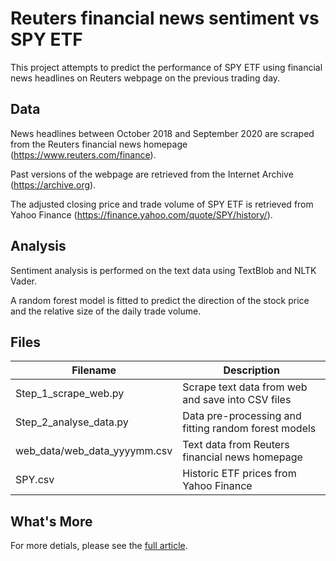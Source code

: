 # Reuters financial news sentiment vs SPY ETF

This project attempts to predict the performance of SPY ETF using financial news headlines on Reuters webpage on the previous trading day.

## Data
News headlines between October 2018 and September 2020 are scraped from the Reuters financial news homepage (https://www.reuters.com/finance).

Past versions of the webpage are retrieved from the Internet Archive (https://archive.org).

The adjusted closing price and trade volume of SPY ETF is retrieved from Yahoo Finance (https://finance.yahoo.com/quote/SPY/history/).


## Analysis
Sentiment analysis is performed on the text data using TextBlob and NLTK Vader. 

A random forest model is fitted to predict the direction of the stock price and the relative size of the daily trade volume.


## Files

|     Filename                        |     Description                                               |
|-------------------------------------|---------------------------------------------------------------|
|     Step_1_scrape_web.py            |     Scrape text data from web and save into   CSV files       |
|     Step_2_analyse_data.py          |     Data pre-processing and fitting random   forest models    |
|     web_data/web_data_yyyymm.csv    |     Text data from Reuters financial news   homepage          |
|     SPY.csv                         |     Historic ETF prices from Yahoo Finance                    |

## What's More

For more detials, please see the [full article](https://actuarialcat.github.io/FINA_4350_Mid_term_project/Report_2.pdf).

